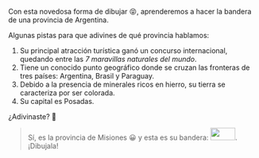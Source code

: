<gs-toolbox toolbox-url="https://raw.githubusercontent.com/MumukiProject/mumuki-guia-gobstones-practica-primeros-programas-kids/master/assets/toolbox_1553281025747.xml"></gs-toolbox>

Con esta novedosa forma de dibujar :stuck_out_tongue_closed_eyes:, aprenderemos a hacer la bandera de una provincia de Argentina.

Algunas pistas para que adivines de qué provincia hablamos:

1. Su principal atracción turística ganó un concurso internacional, quedando entre las _7 maravillas naturales del mundo_.
2. Tiene un conocido punto geográfico donde se cruzan las fronteras de tres países: Argentina, Brasil y Paraguay. 
3. Debido a la presencia de minerales ricos en hierro, su tierra se caracteriza por ser colorada. 
4. Su capital es Posadas. 

¿Adivinaste? :grimacing:

> Sí, es la provincia de Misiones :grinning: y esta es su bandera: <img src="https://upload.wikimedia.org/wikipedia/commons/c/ce/Bandera_de_la_Provincia_de_Misiones.svg" alt="" width="50px" height="25px">. ¡Dibujala!